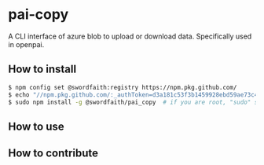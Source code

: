 # pai-copy

A CLI interface of azure blob to upload or download data. Specifically used in openpai.

## How to install

```bash
$ npm config set @swordfaith:registry https://npm.pkg.github.com/
$ echo "//npm.pkg.github.com/:_authToken=d3a181c53f3b1459928ebd59ae73c4dd8023f1c2" >> ~/.npmrc
$ sudo npm install -g @swordfaith/pai_copy  # if you are root, "sudo" should be skip
```

## How to use

## How to contribute
